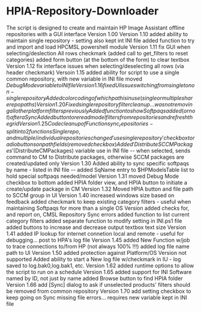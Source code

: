 # HPIA-Repository-Downloader
The script is designed to create and maintain HP Image Assistant offline repositories with a GUI interface
Version 1.00
    Version 1.10
        added ability to maintain single repository - setting also kept int INI file
        added function to try and import and load HPCMSL powershell module
    Version 1.11
        fix GUI when selecting/deslection All rows checkmark (added call to get_filters to reset categories)
        added form button (at the bottom of the form) to clear textbox
    Version 1.12
        fix interface issues when selecting/deselecting all rows (via header checkmark)
    Versoin 1.15
        added ability for script to use a single common repository, with new variable in INI file
        moved $DebugMode variable to INI file
    Version 1.16
        fixed UI issue switching from single to non-single repository
        Added color coding of which path is in use (single or multiple share repo paths)
    Version 1.20
        Fixed single repository filter cleanup... was not removing all other platform filters previously
        Added function to show Softpaqs added (or not) after a Sync
        Added button to reread model filters from repositories and refresh the grid
    Version 1.25
        Code cleanup of Function sync_repositories - split into 2 functions Single repo, and multiple/individual repositories
        changed 'use single repository' checkbox to radio buttons on path fields (removed checkbox)
        Added 'Distribute SCCM Packages' ($DistributeCMPackages) variable use in INI file
            -- when selected, sends command to CM to Distribute packages, otherwise SCCM packages are created/updated only
    Version 1.30
        Added ability to sync specific softpaqs by name - listed in INI file
            -- added SqName entry to $HPModelsTable list to hold special softpaqs needed/model
    Version 1.31
        moved Debug Mode checkbox to bottom
        added HPIA folder view, and HPIA button to initiate a create/update package in CM
    Version 1.32
        Moved HPIA button and file path to SCCM group in UI
    Version 1.40
        increased windows size based on feedback
        added checkmark to keep existing category filters - useful when maintaining Softpaqs for more than a single OS Version
        added checks for, and report on, CMSL Repository Sync errors 
        added function to list current category filters
        added separate function to modify setting in INI.ps1 file
        added buttons to increase and decrease output textbox text size
    Version 1.41
        added IP lookup for internet connetion local and remote - useful for debugging... post to HPA's log file
    Version 1.45
        added New Function w/job to trace connections to/from HP (not always 100% !!!)
        added log file name path to UI
    Version 1.50
        added protection against Platform/OS Version not supported
        Added ability to start a New log file w/checkmark in IU - log saved to log.bak0,log.bak1, etc.
    Version 1.62
        added runtime options to allow the script to run on a schedule
    Version 1.65
        added support for INI Software named by ID, not just by name
        added Browse button to find HPIA folder
    Version 1.66
        add [Sync] dialog to ask if unselected products' filters should be removed from common repository
    Version 1.70
        add setting checkbox to keep going on Sync missing file errors... requires new variable kept in INI file

